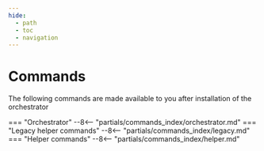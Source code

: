 ```yaml
---
hide:
  - path
  - toc
  - navigation
---
```

# Commands

The following commands are made available to you after installation of the orchestrator

=== "Orchestrator"
    --8<-- "partials/commands_index/orchestrator.md"
=== "Legacy helper commands"
    --8<-- "partials/commands_index/legacy.md"
=== "Helper commands"
    --8<-- "partials/commands_index/helper.md"